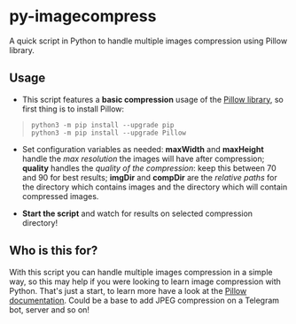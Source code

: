 # py-imagecompress
A quick script in Python to handle multiple images compression using Pillow library. 


## Usage

 - This script features a **basic compression** usage of the [Pillow library](https://github.com/python-pillow/Pillow), so first thing is to install Pillow:

>     python3 -m pip install --upgrade pip
>     python3 -m pip install --upgrade Pillow

 - Set configuration variables as needed:
 **maxWidth** and **maxHeight** handle the *max resolution* the images will have after compression;
 **quality** handles the *quality of the compression*: keep this between 70 and 90 for best results;
 **imgDir** and **compDir** are the *relative paths* for the directory which contains images and the directory which will contain compressed images.
 
 - **Start the script** and watch for results on selected compression directory!

## Who is this for?
With this script you can handle multiple images compression in a simple way, so this may help if you were looking to learn image compression with Python. That's just a start, to learn more have a look at the [Pillow documentation](https://pillow.readthedocs.io/en/stable/index.html).
Could be a base to add JPEG compression on a Telegram bot, server and so on!
